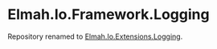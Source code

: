 # Elmah.Io.Framework.Logging

Repository renamed to [Elmah.Io.Extensions.Logging](https://github.com/elmahio/Elmah.Io.Extensions.Logging).

